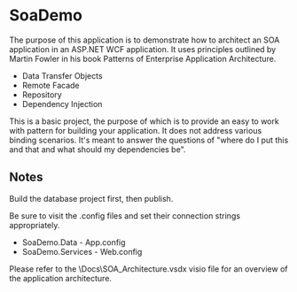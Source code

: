 SoaDemo
=======

The purpose of this application is to demonstrate how to architect an SOA 
application in an ASP.NET WCF application.  It uses principles outlined by 
Martin Fowler in his book Patterns of Enterprise Application Architecture.
*	Data Transfer Objects
*	Remote Facade
*	Repository
*	Dependency Injection

This is a basic project, the purpose of which is to provide an easy to work with
pattern for building your application. It does not address various binding 
scenarios.  It's meant to answer the questions of "where do I put this and that 
and what should my dependencies be".


Notes
-----

Build the database project first, then publish.

Be sure to visit the .config files and set their connection strings appropriately.
*	SoaDemo.Data - App.config
*	SoaDemo.Services - Web.config

Please refer to the \Docs\SOA_Architecture.vsdx visio file for an overview of the application architecture.


